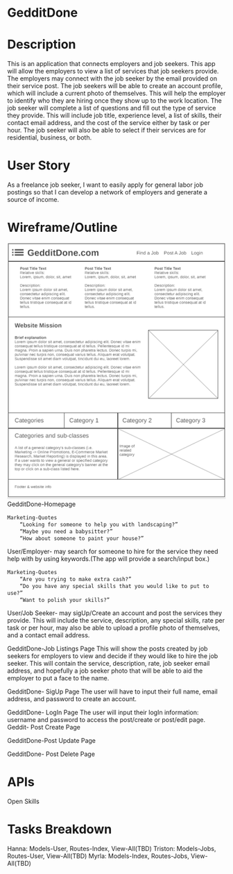 # GedditDone

# Description
This is an application that connects employers and job seekers. This app will allow the employers to view a list of services that job seekers provide. The employers may connect with the job seeker by the email provided on their service post. 
The job seekers will be able to create an account profile, which will include a current photo of themselves. This will help the employer to identify who they are hiring once they show up to the work location. 
The job seeker will complete a list of questions and fill out the type of service they provide. This will include job title, experience level, a list of skills, their contact email address, and the cost of the service either by task or per hour. The job seeker will also be able to select if their services are for residential, business, or both.  

# User Story
As a freelance job seeker,
I want to easily apply for general labor job postings
so that I can develop a network of employers and generate a source of
income.


# Wireframe/Outline

<img src='./Assets/gedditdone-wireframe.png' alt="photo holder"></img>
GedditDone-Homepage

	Marketing-Quotes
		“Looking for someone to help you with landscaping?”
		“Maybe you need a babysitter?”
		“How about someone to paint your house?”
User/Employer- may search for someone to hire for the service they need help with by using keywords.(The app will provide a search/input box.)

	Marketing-Quotes
		“Are you trying to make extra cash?”
		“Do you have any special skills that you would like to put to    use?”
		“Want to polish your skills?”
User/Job Seeker- may sigUp/Create an account and post the services they provide. This will include the service, description, any special skills, rate per task or per hour, may also be able to upload a profile photo of themselves, and a contact email address.

GedditDone-Job Listings Page
    This will show the posts created by job seekers for employers to view and decide if they would like to hire the job seeker. This will contain the service, description, rate, job seeker email address, and hopefully a job seeker photo that will be able to aid the employer to put a face to the name. 

GedditDone- SigUp Page
    The user will have to input their full name, email address, and password to create an account. 

GedditDone- LogIn Page
    The user will input their logIn information: username and password to access the post/create or post/edit page. 
Geddit- Post Create Page

GedditDone-Post Update Page

GedditDone- Post Delete Page




# APIs
Open Skills

# Tasks Breakdown
Hanna:  Models-User, Routes-Index, View-All(TBD) 
Triston:    Models-Jobs, Routes-User, View-All(TBD) 
Myrla:  Models-Index, Routes-Jobs, View-All(TBD) 